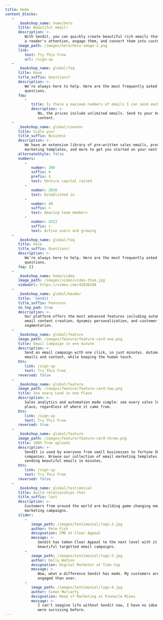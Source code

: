 ```yaml
---
title: Home
content_blocks:
   -
      _bookshop_name: home/hero
      title: Beautiful email!
      description: >-
         With Sendit, you can quickly create beautiful rich emails that capture
         a reader's attention, engage them, and convert them into customers.
      image_path: /images/hero/hero-image-2.png
      link:
         text: Try This Free
         url: /sign-up
   -
      _bookshop_name: global/faq
      title: Have
      title_suffix: Questions?
      description: >-
         We’re always here to help. Here are the most frequently asked
         questions.
      faq:
         -
            title: Is there a maximum numbers of emails I can send each month?
            description: >-
               No, the prices include unlimited emails. Send to your heart’s
               content.
   -
      _bookshop_name: global/counter
      title: Scale your
      title_suffix: Business
      description: >-
         We have an extensive library of pre-written sales emails, proven
         marketing templates, and more to get you started on your next project.
      alternateStyle: false
      numbers:
         -
            number: 200
            suffix: m
            prefix: $
            text: Venture capital raised
         -
            number: 2016
            text: Established in
         -
            number: 40
            suffix: +
            text: Amazing team members
         -
            number: 4322
            suffix: +
            text: Active users and growing
   -
      _bookshop_name: global/faq
      title: Have
      title_suffix: Questions!
      description: >-
         We’re always here to help. Here are the most frequently asked
         questions.
      faq: []
   -
      _bookshop_name: home/video
      image_path: /images/video/video-thum.jpg
      videoUrl: https://vimeo.com/45830194
   -
      _bookshop_name: global/header
      title: 'Sendit '
      title_suffix: Features
      no_top_pad: true
      description: >-
         Our platform offers the most advanced features including automated
         email content creation, dynamic personalization, and customer
         segmentation.
   -
      _bookshop_name: global/feature
      image_path: /images/feature/feature-card-one.png
      title: Email Campaign in one minute
      description: >-
         Send an email campaign with one click, in just minutes. Automate your
         emails and content, while keeping the human touch.
      btn:
         link: /sign-up
         text: Try This Free
      reversed: false
   -
      _bookshop_name: global/feature
      image_path: /images/feature/feature-card-two.png
      title: See every Lead in one Place
      description: >-
         Sales analytics and automation made simple: see every sales lead in one
         place, regardless of where it came from.
      btn:
         link: /sign-up
         text: Try This Free
      reversed: true
   -
      _bookshop_name: global/feature
      image_path: /images/feature/feature-card-three.png
      title: 100% free uploads
      description: >-
         SendIt is used by everyone from small businesses to fortune 500
         companies. Browse our collection of email marketing templates and start
         sending beautiful emails in minutes.
      btn:
         link: /sign-up
         text: Try This Free
      reversed: false
   -
      _bookshop_name: global/testimonial
      title: Build relationships that
      title_suffix: last
      description: >-
         Customers from around the world are building game changing email
         marketing campaigns.
      slider:
         -
            image_path: /images/testimonial/logo-2.jpg
            author: Pete Fish
            designation: CMO at Clear Appeal
            message: >-
               Sendit has taken Clear Appeal to the next level with it's
               beautiful targetted email campaigns.
         -
            image_path: /images/testimonial/logo-3.jpg
            author: Dolly Watson
            designation: Digital Marketer at Time Cop
            message: >-
               Wow, what a difference Sendit has made. My customers are more
               engaged than ever.
         -
            image_path: /images/testimonial/logo-4.jpg
            author: Simon Moriarty
            designation: Head of Marketing at Pinnacle Mines
            message: >-
               I can't imagine life without Sendit now, I have no idea how we
               were surviving before.
---
```

